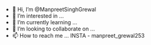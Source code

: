 - 👋 Hi, I’m @ManpreetSinghGrewal
- 👀 I’m interested in ...
- 🌱 I’m currently learning ...
- 💞️ I’m looking to collaborate on ...
- 📫 How to reach me ... INSTA - manpreet_grewal253


<!---
ManpreetSinghGrewal/ManpreetSinghGrewal is a ✨ special ✨ repository because its `README.md` (this file) appears on your GitHub profile.
You can click the Preview link to take a look at your changes.
--->
